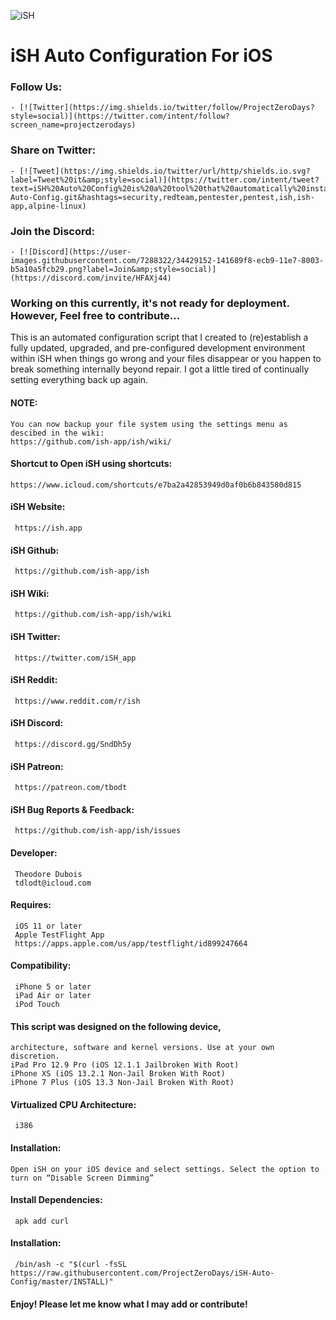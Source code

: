 ![iSH](https://ish.app/assets/icon.png "iSH")

# iSH Auto Configuration For iOS

### Follow Us:
    - [![Twitter](https://img.shields.io/twitter/follow/ProjectZeroDays?style=social)](https://twitter.com/intent/follow?screen_name=projectzerodays)

### Share on Twitter:
    - [![Tweet](https://img.shields.io/twitter/url/http/shields.io.svg?label=Tweet%20it&amp;style=social)](https://twitter.com/intent/tweet?text=iSH%20Auto%20Config%20is%20a%20tool%20that%20automatically%20installs%20a%20variety%20of%20packages%20and%20package%20managers%20for%20development%20and%20pentesting%20@projectzerodays%20https://github.com/projectzerodays/iSH-Auto-Config.git&hashtags=security,redteam,pentester,pentest,ish,ish-app,alpine-linux)

### Join the Discord:
    - [![Discord](https://user-images.githubusercontent.com/7288322/34429152-141689f8-ecb9-11e7-8003-b5a10a5fcb29.png?label=Join&amp;style=social)](https://discord.com/invite/HFAXj44)

### Working on this currently, it's not ready for deployment. However, Feel free to contribute...

This is an automated configuration 
script that I created to (re)establish 
a fully updated, upgraded, and 
pre-configured development environment
 within iSH when things go wrong 
and your files disappear or you 
happen to break something internally
 beyond repair. I got a little tired 
of continually setting everything 
back up again. 

#### NOTE: 
    You can now backup your file system using the settings menu as descibed in the wiki: 
    https://github.com/ish-app/ish/wiki/

#### Shortcut to Open iSH using shortcuts:
    https://www.icloud.com/shortcuts/e7ba2a42853949d0af0b6b843580d815

#### iSH Website:
     https://ish.app

#### iSH Github:
     https://github.com/ish-app/ish

#### iSH Wiki:
     https://github.com/ish-app/ish/wiki

#### iSH Twitter:
     https://twitter.com/iSH_app

#### iSH Reddit:
     https://www.reddit.com/r/ish

#### iSH Discord:
     https://discord.gg/SndDh5y

#### iSH Patreon:
     https://patreon.com/tbodt

#### iSH Bug Reports & Feedback:
     https://github.com/ish-app/ish/issues 

#### Developer:
     Theodore Dubois
     tdlodt@icloud.com

#### Requires:
     iOS 11 or later
     Apple TestFlight App
     https://apps.apple.com/us/app/testflight/id899247664

#### Compatibility:
     iPhone 5 or later
     iPad Air or later
     iPod Touch

#### This script was designed on the following device, 
    architecture, software and kernel versions. Use at your own discretion.
    iPad Pro 12.9 Pro (iOS 12.1.1 Jailbroken With Root)
    iPhone XS (iOS 13.2.1 Non-Jail Broken With Root)
    iPhone 7 Plus (iOS 13.3 Non-Jail Broken With Root)
    
#### Virtualized CPU Architecture:
     i386

#### Installation: 
    Open iSH on your iOS device and select settings. Select the option to turn on “Disable Screen Dimming”
 
#### Install Dependencies:
     apk add curl 

#### Installation:
     /bin/ash -c "$(curl -fsSL https://raw.githubusercontent.com/ProjectZeroDays/iSH-Auto-Config/master/INSTALL)"

#### Enjoy! Please let me know what I may add or contribute!
